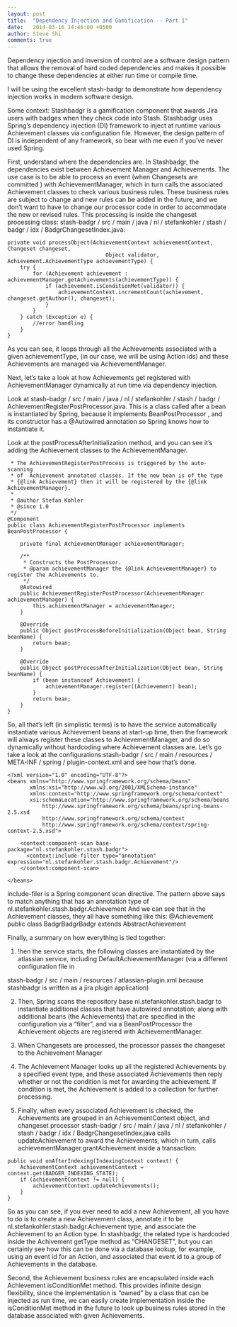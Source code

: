 ```yaml
---
layout: post
title:  "Dependency Injection and Gamification -- Part 1"
date:   2014-03-16 14:46:00 +0500
author: Steve Shi
comments: true
---
```


Dependency injection and inversion of control are a software design pattern that allows the removal of hard coded dependencies and makes it possible to change these dependencies at either run time or compile time.

I will be using the excellent stash-badgr to demonstrate how dependency injection works in modern software design.

Some context: Stashbadgr is a gamification component that awards Jira users with badges when they check code into Stash. Stashbadgr uses Spring’s dependency injection (DI) framework to inject at runtime various Achievement classes via configuration file.  However, the design pattern of DI is independent of any framework, so  bear with me even if you’ve never used Spring.

<!--more-->

First, understand where the dependencies are.  In Stashbadgr, the dependencies exist between Achievement Manager and Achievements.  The use case is to be able to process an event (when Changesets are committed ) with AchievementManager, which in turn calls the associated Achievement classes to check various business rules. These business rules are subject to change and new rules can be added in the future, and we don’t want to have to change our processor code in order to accommodate the new or revised rules.  This processing is inside the changeset processing class:  stash-badgr / src / main / java / nl / stefankohler / stash / badgr / idx / BadgrChangesetIndex.java:

~~~
private void processObject(AchievementContext achievementContext, Changeset changeset,
                               Object validator, Achievement.AchievementType achievementType) {
    try {
        for (Achievement achievement : achievementManager.getAchievements(achievementType)) {
            if (achievement.isConditionMet(validator)) {
                achievementContext.incrementCount(achievement, changeset.getAuthor(), changeset);
            }
        }
    } catch (Exception e) {
        //error handling
    }
}
~~~

As you can see, it loops through all the Achievements associated with a given achievementType, (in our case, we will be using Action ids)  and these Achievements are managed via AchievementManager.

Next, let’s take a look at how Achievements get registered with AchievementManager dynamically at run time via dependency injection.

Look at stash-badgr / src / main / java / nl / stefankohler / stash / badgr / AchievementRegisterPostProcessor.java.  This is a class called after a bean is instantiated by Spring, because it implements BeanPostProcessor , and its constructor has a @Autowired annotation so Spring knows how to instantiate it.

Look at the postProcessAfterInitialization method, and you can see it’s adding the Achievement classes to the AchievementManager.

~~~
 * The AchievementRegisterPostProcess is triggered by the auto-scanning
 * of  Achievement annotated classes. If the new bean is of the type
 * {@link Achievement} then it will be registered by the {@link AchievementManager}.
 * 
 * @author Stefan Kohler
 * @since 1.0
 */
@Component
public class AchievementRegisterPostProcessor implements BeanPostProcessor {

    private final AchievementManager achievementManager;

    /**
     * Constructs the PostProcessor.
     * @param achievementManager the {@link AchievementManager} to register the Achievements to.
     */
    @Autowired
    public AchievementRegisterPostProcessor(AchievementManager achievementManager) {
        this.achievementManager = achievementManager;
    }

    @Override
    public Object postProcessBeforeInitialization(Object bean, String beanName) {
        return bean;
    }

    @Override
    public Object postProcessAfterInitialization(Object bean, String beanName) {
        if (bean instanceof Achievement) {
            achievementManager.register((Achievement) bean);
        }
        return bean;
    }
}
~~~

So, all that’s left (in simplistic terms) is to have the service automatically instantiate various Achievement beans at start-up time, then the framework will always register these classes to AchievementManager, and do so dynamically without hardcoding where Achievement classes are.   Let’s go take a look at the configurations:stash-badgr / src / main / resources / META-INF / spring / plugin-context.xml and see how that’s done.

~~~
<?xml version="1.0" encoding="UTF-8"?>
<beans xmlns="http://www.springframework.org/schema/beans"
       xmlns:xsi="http://www.w3.org/2001/XMLSchema-instance"
       xmlns:context="http://www.springframework.org/schema/context"
       xsi:schemaLocation="http://www.springframework.org/schema/beans
           http://www.springframework.org/schema/beans/spring-beans-2.5.xsd
           http://www.springframework.org/schema/context
           http://www.springframework.org/schema/context/spring-context-2.5.xsd">

    <context:component-scan base-package="nl.stefankohler.stash.badgr">
      <context:include-filter type="annotation" expression="nl.stefankohler.stash.badgr.Achievement"/>
    </context:component-scan>

</beans>
~~~

include-filer is a Spring component scan directive. The pattern above says to match anything that has an annotation type of nl.stefankohler.stash.badgr.Achievement And we can see that in the Achievement classes, they all have something like this:
@Achievement
public class BadgrBadgrBadgr extends AbstractAchievement

Finally, a summary on how everything is tied together:

1. !hen the service starts, the following classes are instantiated by the atlassian service, including DefaultAchievementManager (via a different configuration file in

stash-badgr / src / main / resources / atlassian-plugin.xml because stashbadgr is written as a jira plugin application)

2. Then, Spring scans the repository base nl.stefankohler.stash.badgr to instantiate additional classes that have autowired annotation; along with additional beans (the Achievements) that are specified in the configuration via a “filter”, and via a BeanPostProcessor the Achievement objects are registered with AchievementManager.

3. When Changesets are processed, the processor passes the changeset to the Achievement Manager

4. The Achievement Manager looks up all the registered Achievements by a specified event type, and these associated Achievements then reply whether or not the condition is met for awarding the achievement.  If condition is met, the Achievement is added to a collection for further processing.

5. Finally, when every associated Achievement is checked, the Achievements are grouped in an AchievementContext object, and changeset processor stash-badgr / src / main / java / nl / stefankohler / stash / badgr / idx / BadgrChangesetIndex.java calls updateAchievement to award the Achievements, which in turn, calls achievementManager.grantAchievement inside a transaction:

~~~
public void onAfterIndexing(IndexingContext context) {
    AchievementContext achievementContext = context.get(BADGER_INDEXING_STATE);
    if (achievementContext != null) {
        achievementContext.updateAchievements();
    }
}
~~~

So as you can see, if you ever need to add a new Achievement, all you have to do is to create a new Achievement class, annotate it to be nl.stefankohler.stash.badgr.Achievement type, and associate the Achievement to an Action type. In stashbadgr, the related type is hardcoded inside the Achivement getType method as “CHANGESET”, but you can certainly see how this can be done via a database lookup, for example, using an event id for an Action, and associated that event id to a group of Achievements in the database.

Second, the Achievement business rules are encapsulated inside each Achievement isConditionMet method. This provides infinite design flexibility, since the implementation is “owned” by a class that can be injected as run time, we can easily create implementation inside the isConditionMet method in the future to look up business rules stored in the database associated with given Achievements.